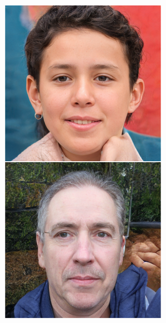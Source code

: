 ![AutomatedStoryAuthorV11](https://github.com/StateDocuments/facesab-public/blob/main/image23706.jpg)
![AutomatedStoryAuthorV11](https://github.com/StateDocuments/facesab-public/blob/main/image4152.jpg)
